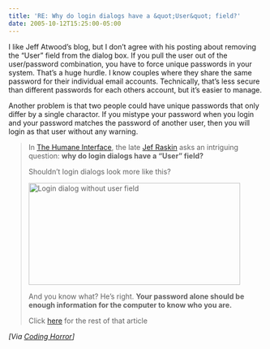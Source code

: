 ```yaml
---
title: 'RE: Why do login dialogs have a &quot;User&quot; field?'
date: 2005-10-12T15:25:00-05:00
---
```

I like Jeff Atwood&#8217;s blog, but I don&#8217;t agree with his posting about removing the &#8220;User&#8221; field from the dialog box. If you pull the user out of the user/password combination, you have to force unique passwords in your system. That&#8217;s a huge hurdle. I know couples where they share the same password for their individual email accounts. Technically, that&#8217;s less secure than different passwords for each others account, but it&#8217;s easier to manage.

Another problem is that two people could have unique passwords that only differ by a single charactor. If you mistype your password when you login and your password matches the password of another user, then you will login as that user without any warning.

> In [The Humane Interface](http://www.amazon.com/exec/obidos/ASIN/0201379376/codinghorror-20), the late [Jef Raskin](http://en.wikipedia.org/wiki/Jef_Raskin) asks an intriguing question: **why do login dialogs have a &#8220;User&#8221; field?**
> 
> Shouldn&#8217;t login dialogs look more like this?
> 
><img loading="lazy" alt="Login dialog without user field" src="https://i1.wp.com/www.codinghorror.com/blog/images/win2k3_login_no_user_field.png?resize=417%2C201" width="417" height="201" border="0"  /> 
> 
> And you know what? He&#8217;s right. **Your password alone should be enough information for the computer to know who you are.** 
> 
> Click [here](http://www.codinghorror.com/blog/archives/000413.html) for the rest of that article

_[Via [Coding Horror](http://www.codinghorror.com/blog/archives/000413.html)]_
